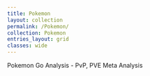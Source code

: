 ```yaml
---
title: Pokemon
layout: collection
permalink: /Pokemon/
collection: Pokemon
entries_layout: grid
classes: wide
---
```

Pokemon Go Analysis - PvP, PVE Meta Analysis
